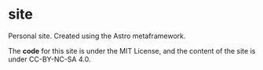 # site

Personal site. Created using the Astro metaframework.

The **code** for this site is under the MIT License, and the content of the site
is under CC-BY-NC-SA 4.0.

